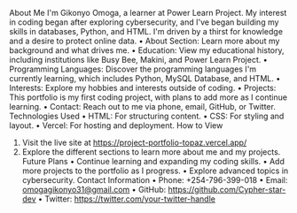 About Me
I'm Gikonyo Omoga, a learner at Power Learn Project. My interest in coding began after exploring cybersecurity, and I've began building my skills in databases, Python, and HTML. I'm driven by a thirst for knowledge and a desire to protect online data.
•	About Section: Learn more about my background and what drives me.
•	Education: View my educational history, including institutions like Busy Bee, Makini, and Power Learn Project.
•	Programming Languages: Discover the programming languages I'm currently learning, which includes Python, MySQL Database, and HTML.
•	Interests: Explore my hobbies and interests outside of coding.
•	Projects: This portfolio is my first coding project, with plans to add more as I continue learning.
•	Contact: Reach out to me via phone, email, GitHub, or Twitter.
Technologies Used
•	HTML: For structuring content.
•	CSS: For styling and layout.
•	Vercel: For hosting and deployment.
How to View
1.	Visit the live site at https://project-portfolio-topaz.vercel.app/ 
2.	Explore the different sections to learn more about me and my projects.
Future Plans
•	Continue learning and expanding my coding skills.
•	Add more projects to the portfolio as I progress.
•	Explore advanced topics in cybersecurity.
Contact Information
•	Phone: +254-796-399-018
•	Email: omogagikonyo31@gmail.com
•	GitHub: https://github.com/Cypher-star-dev
•	Twitter: https://twitter.com/your-twitter-handle

